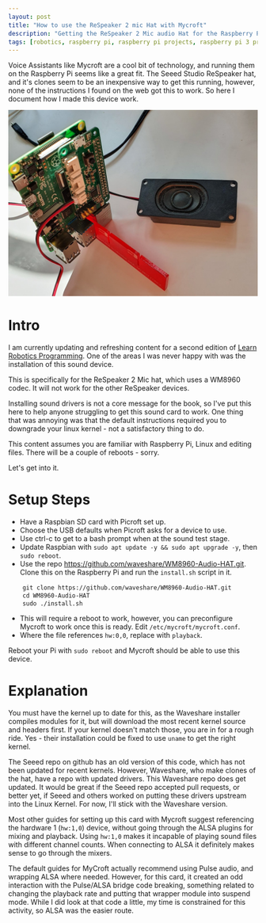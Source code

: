 ```yaml
---
layout: post
title: "How to use the ReSpeaker 2 mic Hat with Mycroft"
description: "Getting the ReSpeaker 2 Mic audio Hat for the Raspberry Pi to work with Mycroft, a voice assistant"
tags: [robotics, raspberry pi, raspberry pi projects, raspberry pi 3 projects, raspberry pi 4 projects, robot, electronics]
---
```


Voice Assistants like Mycroft are a cool bit of technology, and running them on the Raspberry Pi seems like a great fit. The Seeed Studio ReSpeaker hat, and it's clones seem to be an inexpensive way to get this running, however, none of the instructions I found on the web got this to work. So here I document how I made this device work.

![ReSpeaker hat on a Raspberry Pi 4](/galleries/2020-09-16-respeaker/20200918_134629.jpg)

# Intro


I am currently updating and refreshing content for a second edition of [Learn Robotics Programming](https://www.packtpub.com/product/learn-robotics-programming/9781789340747). One of the areas I was never happy with was the installation of this sound device. 

This is specifically for the ReSpeaker 2 Mic hat, which uses a WM8960 codec. It will not work for the other ReSpeaker devices.

Installing sound drivers is not a core message for the book, so I've put this here to help anyone struggling to get this sound card to work. One thing that was annoying was that the default instructions required you to downgrade your linux kernel - not a satisfactory thing to do.

This content assumes you are familiar with Raspberry Pi, Linux and editing files. There will be a couple of reboots - sorry. 

Let's get into it.

# Setup Steps

* Have a Raspbian SD card with Picroft set up. 
* Choose the USB defaults when Picroft asks for a device to use. 
* Use ctrl-c to get to a bash prompt when at the sound test stage.
* Update Raspbian with `sudo apt update -y && sudo apt upgrade -y`, then `sudo reboot`.
* Use the repo  <https://github.com/waveshare/WM8960-Audio-HAT.git>. Clone this on the Raspberry Pi and run the `install.sh` script in it.
```
    git clone https://github.com/waveshare/WM8960-Audio-HAT.git
    cd WM8960-Audio-HAT
    sudo ./install.sh
```
* This will require a reboot to work, however, you can preconfigure Mycroft to work once this is ready. Edit `/etc/mycroft/mycroft.conf`.
* Where the file references `hw:0,0`, replace with `playback`.

Reboot your Pi with `sudo reboot` and Mycroft should be able to use this device.
  
# Explanation

You must have the kernel up to date for this, as the Waveshare installer compiles modules for it, but will download the most recent kernel source and headers first. If your kernel doesn't match those, you are in for a rough ride. Yes - their installation could be fixed to use `uname` to get the right kernel.

The Seeed repo on github has an old version of this code, which has not been updated for recent kernels. However, Waveshare, who make clones of the hat, have a repo with updated drivers. This Waveshare repo does get updated. It would be great if the Seeed repo accepted pull requests, or better yet, if Seeed and others worked on putting these drivers upstream into the Linux Kernel. For now, I'll stick with the Waveshare version. 

Most other guides for setting up this card with Mycroft suggest referencing the hardware 1 (`hw:1,0`) device, without going through the ALSA plugins for mixing and playback. Using `hw:1,0` makes it incapable of playing sound files with different channel counts.  When connecting to ALSA it definitely makes sense to go through the mixers.

The default guides for MyCroft actually recommend using Pulse audio, and wrapping ALSA where needed. However, for this card, it created an odd interaction with the Pulse/ALSA bridge code breaking, something related to changing the playback rate and putting that wrapper module into suspend mode. While I did look at that code a little, my time is constrained for this activity, so ALSA was the easier route.